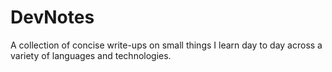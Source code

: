 # DevNotes
A collection of concise write-ups on small things I learn day to day across a variety of languages and technologies.
